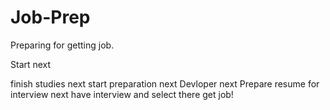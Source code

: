# Job-Prep
Preparing for getting job.

Start
next

finish studies
next
start preparation 
next
Devloper
next
Prepare resume for interview
next
have interview and select there
get job!
